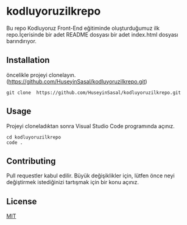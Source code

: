 # kodluyoruzilkrepo
Bu repo Kodluyoruz Front-End eğitiminde oluşturduğumuz ilk repo.İçerisinde bir adet README dosyası bir adet index.html dosyası barındırıyor.
## Installation
öncelikle projeyi clonelayın. (https://github.com/HuseyinSasal/kodluyoruzilkrepo.git)

```
git clone  https://github.com/HuseyinSasal/kodluyoruzilkrepo.git
```


## Usage
Projeyi cloneladıktan sonra Visual Studio Code programında açınız.

```
cd kodluyoruzilkrepo
code . 
```

## Contributing
Pull requestler kabul edilir. Büyük değişiklikler için, lütfen önce neyi değiştirmek istediğinizi tartışmak için bir konu açınız.

## License

[MIT](https://choosealicense.com/licenses/mit/)

